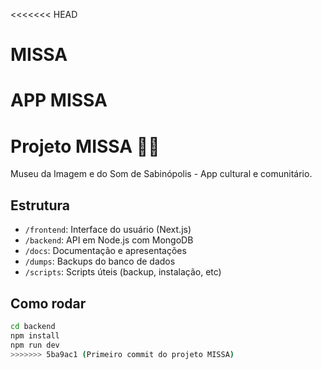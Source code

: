 <<<<<<< HEAD
# MISSA
APP MISSA
=======
# Projeto MISSA 🎥📱

Museu da Imagem e do Som de Sabinópolis - App cultural e comunitário.

## Estrutura
- `/frontend`: Interface do usuário (Next.js)
- `/backend`: API em Node.js com MongoDB
- `/docs`: Documentação e apresentações
- `/dumps`: Backups do banco de dados
- `/scripts`: Scripts úteis (backup, instalação, etc)

## Como rodar
```bash
cd backend
npm install
npm run dev
>>>>>>> 5ba9ac1 (Primeiro commit do projeto MISSA)
